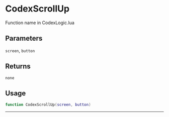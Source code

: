 # CodexScrollUp
Function name in CodexLogic.lua
## Parameters
`screen`, `button`
## Returns
`none`
## Usage
```lua
function CodexScrollUp(screen, button)
```
---
